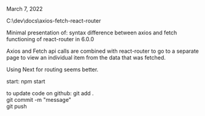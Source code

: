 March 7, 2022

C:\dev\docs\axios-fetch-react-router

Minimal presentation of:
        syntax difference between axios and fetch  
        functioning of react-router in 6.0.0

Axios and Fetch api calls are combined with react-router to
go to a separate page to view an individual item from the
data that was fetched.

Using Next for routing seems better.

start:
    npm start

to update code on github:
        git add .  
        git commit -m "message"  
        git push


